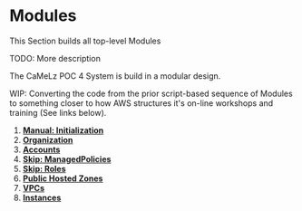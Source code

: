 # Modules
This Section builds all top-level Modules

TODO: More description

The CaMeLz POC 4 System is build in a modular design.

WIP: Converting the code from the prior script-based sequence of Modules to something closer to how
AWS structures it's on-line workshops and training (See links below).

1.  **[Manual: Initialization](./initialization/)**
1.  **[Organization](./organization/)**
1.  **[Accounts](./accounts/)**
1.  **[Skip: ManagedPolicies](./managed-policies/)**
1.  **[Skip: Roles](./roles/)**
1.  **[Public Hosted Zones](./public-hosted-zones/)**
1.  **[VPCs](./vpcs/)**
1.  **[Instances](./instances/)**
